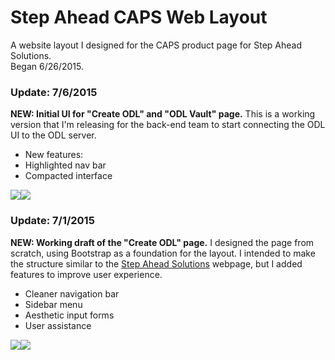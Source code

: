 <h1>Step Ahead CAPS Web Layout</h1>
<p>A website layout I designed for the CAPS product page for Step Ahead Solutions.<br>
Began 6/26/2015.</p>

<h3>Update: 7/6/2015</h3>
<p>
<b>NEW: Initial UI for "Create ODL" and "ODL Vault" page.</b> This is a working version that I'm releasing for the back-end team to start connecting the ODL UI to the ODL server.
<ul><li>New features:</li>
<li>Highlighted nav bar</li>
<li>Compacted interface</li>
</ul>
</p>
<img src="http://puu.sh/iPJw6/e252555710.png" /><img src="http://puu.sh/iPJxO/a5e3c23a34.png" />


<h3>Update: 7/1/2015</h3>
<p>
<b>NEW: Working draft of the "Create ODL" page.</b> I designed the page from scratch, using Bootstrap as a foundation for the layout. I intended to make the structure similar to the <a href="http://www.stepaheadsolution.com">Step Ahead Solutions</a> webpage, but I added features to improve user experience.
<ul><li>Cleaner navigation bar</li>
<li>Sidebar menu</li>
<li>Aesthetic input forms</li>
<li>User assistance</li>
</ul>
</p>
<img src="http://puu.sh/iJhCs/fb2408ff38.png" /><img src="http://puu.sh/iJhGV/19deb01f23.png" />
